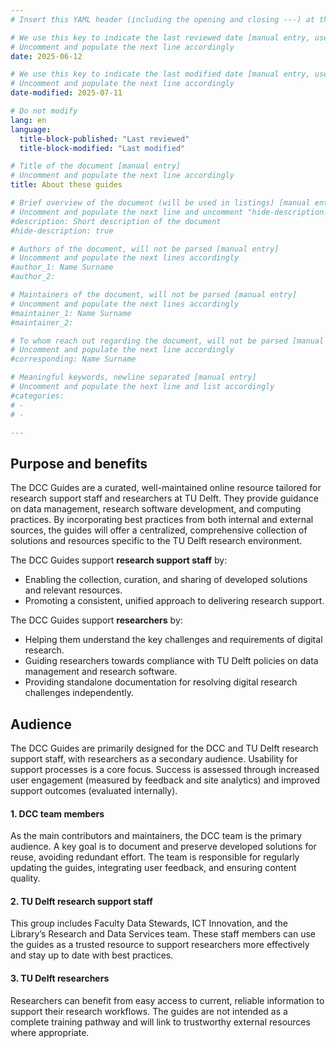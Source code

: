 ```yaml
---
# Insert this YAML header (including the opening and closing ---) at the beginning of the document and fill it out accordingly

# We use this key to indicate the last reviewed date [manual entry, use YYYY-MM-DD]
# Uncomment and populate the next line accordingly
date: 2025-06-12

# We use this key to indicate the last modified date [manual entry, use YYYY-MM-DD]
# Uncomment and populate the next line accordingly
date-modified: 2025-07-11

# Do not modify
lang: en
language: 
  title-block-published: "Last reviewed"
  title-block-modified: "Last modified"

# Title of the document [manual entry]
# Uncomment and populate the next line accordingly
title: About these guides

# Brief overview of the document (will be used in listings) [manual entry]
# Uncomment and populate the next line and uncomment "hide-description: true".
#description: Short description of the document
#hide-description: true

# Authors of the document, will not be parsed [manual entry]
# Uncomment and populate the next lines accordingly
#author_1: Name Surname
#author_2:

# Maintainers of the document, will not be parsed [manual entry]
# Uncomment and populate the next lines accordingly
#maintainer_1: Name Surname
#maintainer_2:

# To whom reach out regarding the document, will not be parsed [manual entry]
# Uncomment and populate the next line accordingly
#corresponding: Name Surname

# Meaningful keywords, newline separated [manual entry]
# Uncomment and populate the next line and list accordingly
#categories: 
# - 
# - 

---
```

## Purpose and benefits
The DCC Guides are a curated, well-maintained online resource tailored for research support staff and researchers at TU Delft. They provide guidance on data management, research software development, and computing practices. By incorporating best practices from both internal and external sources, the guides will offer a centralized, comprehensive collection of solutions and resources specific to the TU Delft research environment.

The DCC Guides support **research support staff** by:

- Enabling the collection, curation, and sharing of developed solutions and relevant resources.
- Promoting a consistent, unified approach to delivering research support.

The DCC Guides support **researchers** by:

- Helping them understand the key challenges and requirements of digital research.
- Guiding researchers towards compliance with TU Delft policies on data management and research software.
- Providing standalone documentation for resolving digital research challenges independently.

## Audience
The DCC Guides are primarily designed for the DCC and TU Delft research support staff, with researchers as a secondary audience. Usability for support processes is a core focus. Success is assessed through increased user engagement (measured by feedback and site analytics) and improved support outcomes (evaluated internally).

#### 1. DCC team members
As the main contributors and maintainers, the DCC team is the primary audience. A key goal is to document and preserve developed solutions for reuse, avoiding redundant effort. The team is responsible for regularly updating the guides, integrating user feedback, and ensuring content quality.

#### 2. TU Delft research support staff
This group includes Faculty Data Stewards, ICT Innovation, and the Library’s Research and Data Services team. These staff members can use the guides as a trusted resource to support researchers more effectively and stay up to date with best practices.

#### 3. TU Delft researchers
Researchers can benefit from easy access to current, reliable information to support their research workflows. The guides are not intended as a complete training pathway and will link to trustworthy external resources where appropriate.
